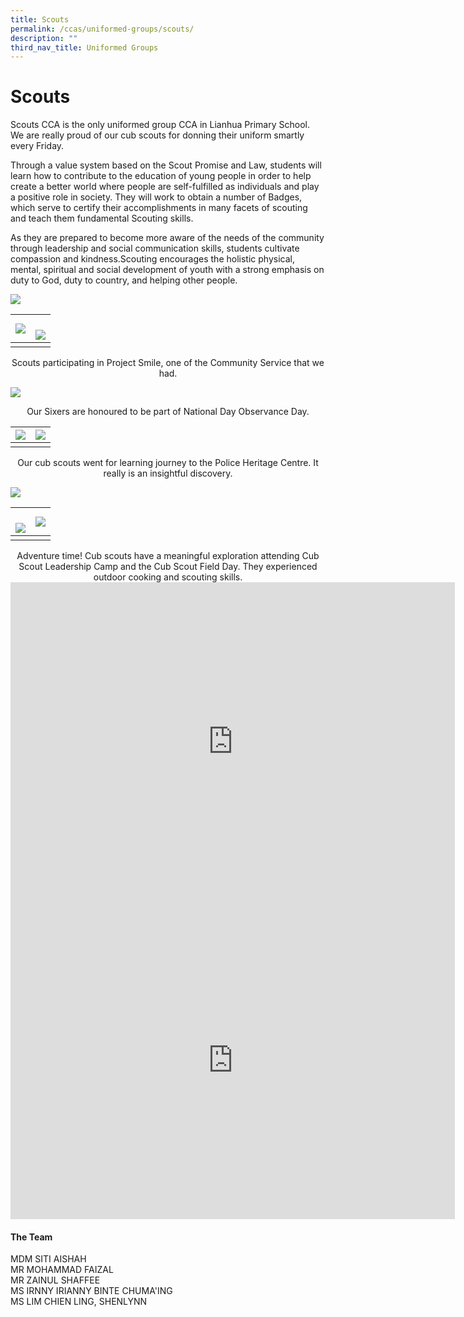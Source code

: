 ```yaml
---
title: Scouts
permalink: /ccas/uniformed-groups/scouts/
description: ""
third_nav_title: Uniformed Groups
---
```

# **Scouts**


Scouts CCA is the only uniformed group CCA in Lianhua Primary School. We are really proud of our cub scouts for donning their uniform smartly every Friday.
  
Through a value system based on the Scout Promise and Law, students will learn how to contribute to the education of young people in order to help create a better world where people are self-fulfilled as individuals and play a positive role in society. They will work to obtain a number of Badges, which serve to certify their accomplishments in many facets of scouting and teach them fundamental Scouting skills.&nbsp;

 
As they are prepared to become more aware of the needs of the community through leadership and social communication skills, students cultivate compassion and kindness.Scouting encourages the holistic physical, mental, spiritual and social development of youth with a strong emphasis on duty to God, duty to country, and helping other people.

 ![](/images/CCAs/Scouts/project%20smile%202023.jpg)

| ![](/images/CCAs/Scouts/project%20smile%202022.jpg) | <br> ![](/images/CCAs/Scouts/project%20smile%202022(1).jpg) |
|:-:|:-:|
|   |   |

<center>Scouts participating in Project Smile, one of the Community Service that we had.</center>

![](/images/CCAs/Scouts/national%20day%20observance%202022.jpg)

<center>Our Sixers are honoured to be part of National Day Observance Day.</center>

| ![](/images/CCAs/Scouts/police%20heritage%20centre%20learning%20journey(1).jpg) | ![](/images/CCAs/Scouts/police%20heritage%20centre%20learning%20journey.jpg) |
|:-:|:-:|
|   |   |

<center>Our cub scouts went for learning journey to the Police Heritage Centre. It really is an insightful discovery.</center>

![](/images/CCAs/Scouts/cub%20scout%20field%20day%202022.jpg)

| <br> ![](/images/CCAs/Scouts/sarimbun%20camp%20adventure%202022.jpg) |![](/images/CCAs/Scouts/cub%20scout%20leadership%20camp%202022.jpg) |
|:-:|:-:|
|   |   |

<center>Adventure time! Cub scouts have a meaningful exploration attending Cub Scout Leadership Camp and the Cub Scout Field Day. They experienced outdoor cooking and scouting skills.</center>





<iframe width="711" height="510" src="https://www.youtube.com/embed/fK6_Y9fFOEA" title="Set Up Tents  Video" frameborder="0" allow="accelerometer; autoplay; clipboard-write; encrypted-media; gyroscope; picture-in-picture" allowfullscreen=""></iframe>

<br>

<iframe width="711" height="509" src="https://www.youtube.com/embed/zNdVKmt2A8s" title="Scouts CCA 2021 Rev B" frameborder="0" allow="accelerometer; autoplay; clipboard-write; encrypted-media; gyroscope; picture-in-picture" allowfullscreen=""></iframe>
<br>

####  **The Team**   

MDM SITI AISHAH<br>
MR MOHAMMAD FAIZAL<br>
MR ZAINUL SHAFFEE<br>
MS IRNNY IRIANNY BINTE CHUMA'ING<br>
MS LIM CHIEN LING, SHENLYNN